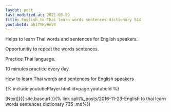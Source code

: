 ```yaml
---
layout: post
last_modified_at: 2021-03-29
title: English to Thai learn words sentences dictionary 544 
youtubeId: ah17YHvHnV4
---
```

 
 
Helps to learn Thai words and sentences for English speakers.

Opportunitiy to repeat the words sentences. 

Practice Thai language. 
 
10 minutes practice every day. 
 
How to learn Thai words and sentences for English speakers 
 
{% include youtubePlayer.html id=page.youtubeId %}
 
 
[Next]({{ site.baseurl }}{% link  split1/_posts/2016-11-23-English to thai learn words sentences dictionary 735 .md%})
 
